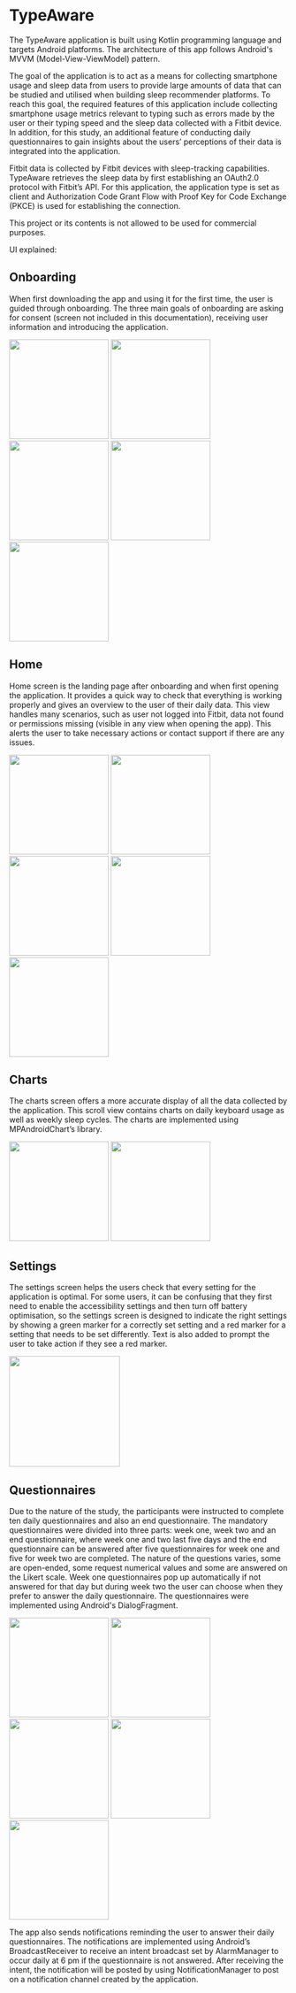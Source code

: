 # TypeAware

The TypeAware application is built using Kotlin programming language and targets Android
platforms. The architecture of this app follows Android's MVVM (Model-View-ViewModel) pattern.

The goal of the application is to act as a means for collecting smartphone
usage and sleep data from users to provide large amounts of data that can be studied and
utilised when building sleep recommender platforms. To reach this goal, the required
features of this application include collecting smartphone usage metrics relevant to
typing such as errors made by the user or their typing speed and the sleep data collected
with a Fitbit device. 
In addition, for this study, an additional feature of conducting daily
questionnaires to gain insights about the users’ perceptions of their data is integrated
into the application. 

Fitbit data is collected by Fitbit devices with sleep-tracking capabilities. TypeAware retrieves the sleep data by first establishing an OAuth2.0 protocol with
Fitbit’s API. For this application, the application type is set as client and Authorization
Code Grant Flow with Proof Key for Code Exchange (PKCE) is used for establishing
the connection.

This project or its contents is not allowed to be used for commercial purposes. 

UI explained:

## Onboarding

When first downloading the app and using it for the first time, the user is guided
through onboarding. The three main goals of onboarding are asking for consent (screen not included in this documentation),
receiving user information and introducing the application.

<img src="https://github.com/user-attachments/assets/b7c3f6b7-ab97-46c4-b43f-75e20c77b652" width="180">
<img src="https://github.com/user-attachments/assets/f635f5a3-bcd6-4630-8635-42882a60d78b" width="180">
<img src="https://github.com/user-attachments/assets/61b2ede9-748f-47d6-ba5d-a192077a14dc" width="180">
<img src="https://github.com/user-attachments/assets/7ed41029-78e2-4f24-8a03-76347fefe783" width="180">
<img src="https://github.com/user-attachments/assets/9a447646-b572-4518-9d01-4ad47e8626a3" width="180">


## Home

Home screen is the landing page after onboarding and when first opening the application. It provides a quick way to check that everything is working properly and gives an overview to the user of their daily data.
This view handles many scenarios, such as user not logged into Fitbit, data not found or permissions missing (visible in any view when opening the app). This alerts the user to take necessary actions or contact support if there are any issues.


<img src="https://github.com/user-attachments/assets/de6497e4-7554-4413-b3c2-93640ca995f4" width="180">
<img src="https://github.com/user-attachments/assets/7d6c8b65-22cf-44cd-990f-cd0c7d0b1de1" width="180">
<img src="https://github.com/user-attachments/assets/c7c44e8d-cb16-4afa-9ce8-f438b248c72e" width="180">
<img src="https://github.com/user-attachments/assets/4924c32a-ee71-4fb8-929f-2e02dd8607bc" width="180">
<img src="https://github.com/user-attachments/assets/e7dd4f5c-3e0e-4c28-94b0-f7a20f12e1ea" width="180">

## Charts

The charts screen offers a more accurate display of all the data collected
by the application. This scroll view contains charts on daily keyboard usage as well as weekly sleep cycles.
The charts are implemented using MPAndroidChart’s library.

<img src="https://github.com/user-attachments/assets/c13ced82-ffef-4e4b-9559-a046d64bc5af" width="180">
<img src="https://github.com/user-attachments/assets/1095cb15-05e8-46ad-b591-a8b699218f75" width="180">


## Settings

The settings screen helps the users check that every setting
for the application is optimal. For some users, it can be confusing that they first
need to enable the accessibility settings and then turn off battery optimisation, so the
settings screen is designed to indicate the right settings by showing a green marker for
a correctly set setting and a red marker for a setting that needs to be set differently.
Text is also added to prompt the user to take action if they see a red marker.

<img src="https://github.com/user-attachments/assets/d55ca761-913f-4a1c-9f7e-92d94331b4c7" width="200">


## Questionnaires

Due to the nature of the study, the participants were
instructed to complete ten daily questionnaires and also an end questionnaire.
The mandatory questionnaires were divided into three parts: week one, week
two and an end questionnaire, where week one and two last five days and the end
questionnaire can be answered after five questionnaires for week one and five for week
two are completed. The nature of the questions varies, some are open-ended, some request numerical values and some are answered on the Likert scale. Week one questionnaires pop up automatically if not answered for that day but during week two the user can choose when they prefer to answer the daily questionnaire.
The questionnaires were implemented using Android's DialogFragment. 

<img src="https://github.com/user-attachments/assets/07867404-327f-49d1-a6e5-66708939e88a" width="180">
<img src="https://github.com/user-attachments/assets/85c1b544-06bb-43bc-a2a0-3ca23cd2f175" width="180">
<img src="https://github.com/user-attachments/assets/1bfc1c94-ca62-489e-b2ae-11798cf3d4dc" width="180">
<img src="https://github.com/user-attachments/assets/db0dc935-8fc6-49a7-be2a-21ce667234ac" width="180">
<img src="https://github.com/user-attachments/assets/7c37ae14-d47a-43be-9dd0-30ea9b89a5d4" width="180">

The app also sends notifications reminding the user to answer their daily questionnaires. 
The notifications are implemented using Android’s BroadcastReceiver to receive an
intent broadcast set by AlarmManager to occur daily at 6 pm if the questionnaire
is not answered. After receiving the intent, the notification will be posted by using
NotificationManager to post on a notification channel created by the application.





